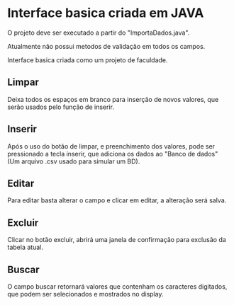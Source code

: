 # Interface basica criada em JAVA

O projeto deve ser executado a partir do "ImportaDados.java".

Atualmente não possui metodos de validação em todos os campos.

Interface basica criada como um projeto de faculdade.

## Limpar

Deixa todos os espaços em branco para inserção de novos valores, que serão usados pelo função de inserir.

## Inserir

Após o uso do botão de limpar, e preenchimento dos valores, pode ser pressionado a tecla inserir, que adiciona os dados ao "Banco de dados" (Um arquivo .csv usado para simular um BD).

## Editar

Para editar basta alterar o campo e clicar em editar, a alteração será salva.

## Excluir

Clicar no botão excluir, abrirá uma janela de confirmação para exclusão da tabela atual.

## Buscar

O campo buscar retornará valores que contenham os caracteres digitados, que podem ser selecionados e mostrados no display.
